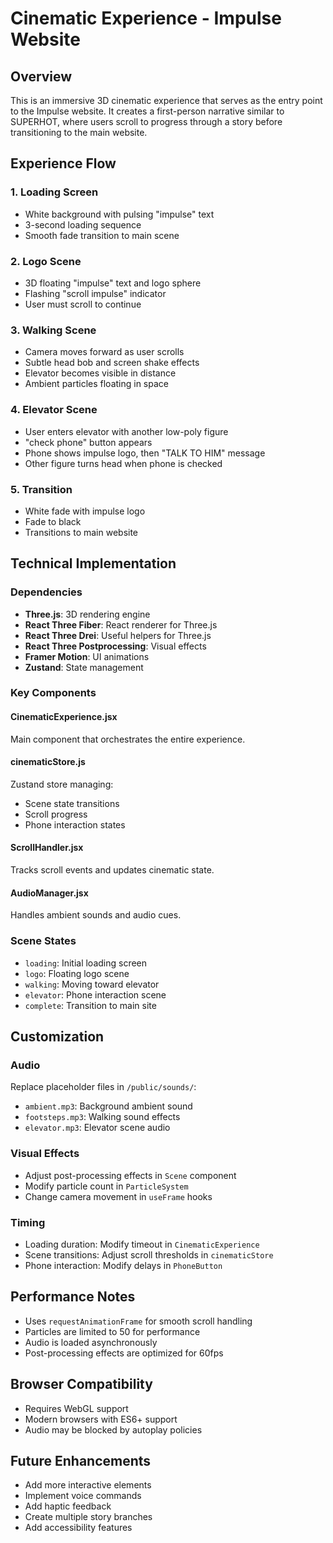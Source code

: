 # Cinematic Experience - Impulse Website

## Overview

This is an immersive 3D cinematic experience that serves as the entry point to the Impulse website. It creates a first-person narrative similar to SUPERHOT, where users scroll to progress through a story before transitioning to the main website.

## Experience Flow

### 1. Loading Screen
- White background with pulsing "impulse" text
- 3-second loading sequence
- Smooth fade transition to main scene

### 2. Logo Scene
- 3D floating "impulse" text and logo sphere
- Flashing "scroll impulse" indicator
- User must scroll to continue

### 3. Walking Scene
- Camera moves forward as user scrolls
- Subtle head bob and screen shake effects
- Elevator becomes visible in distance
- Ambient particles floating in space

### 4. Elevator Scene
- User enters elevator with another low-poly figure
- "check phone" button appears
- Phone shows impulse logo, then "TALK TO HIM" message
- Other figure turns head when phone is checked

### 5. Transition
- White fade with impulse logo
- Fade to black
- Transitions to main website

## Technical Implementation

### Dependencies
- **Three.js**: 3D rendering engine
- **React Three Fiber**: React renderer for Three.js
- **React Three Drei**: Useful helpers for Three.js
- **React Three Postprocessing**: Visual effects
- **Framer Motion**: UI animations
- **Zustand**: State management

### Key Components

#### CinematicExperience.jsx
Main component that orchestrates the entire experience.

#### cinematicStore.js
Zustand store managing:
- Scene state transitions
- Scroll progress
- Phone interaction states

#### ScrollHandler.jsx
Tracks scroll events and updates cinematic state.

#### AudioManager.jsx
Handles ambient sounds and audio cues.

### Scene States
- `loading`: Initial loading screen
- `logo`: Floating logo scene
- `walking`: Moving toward elevator
- `elevator`: Phone interaction scene
- `complete`: Transition to main site

## Customization

### Audio
Replace placeholder files in `/public/sounds/`:
- `ambient.mp3`: Background ambient sound
- `footsteps.mp3`: Walking sound effects
- `elevator.mp3`: Elevator scene audio

### Visual Effects
- Adjust post-processing effects in `Scene` component
- Modify particle count in `ParticleSystem`
- Change camera movement in `useFrame` hooks

### Timing
- Loading duration: Modify timeout in `CinematicExperience`
- Scene transitions: Adjust scroll thresholds in `cinematicStore`
- Phone interaction: Modify delays in `PhoneButton`

## Performance Notes

- Uses `requestAnimationFrame` for smooth scroll handling
- Particles are limited to 50 for performance
- Audio is loaded asynchronously
- Post-processing effects are optimized for 60fps

## Browser Compatibility

- Requires WebGL support
- Modern browsers with ES6+ support
- Audio may be blocked by autoplay policies

## Future Enhancements

- Add more interactive elements
- Implement voice commands
- Add haptic feedback
- Create multiple story branches
- Add accessibility features

